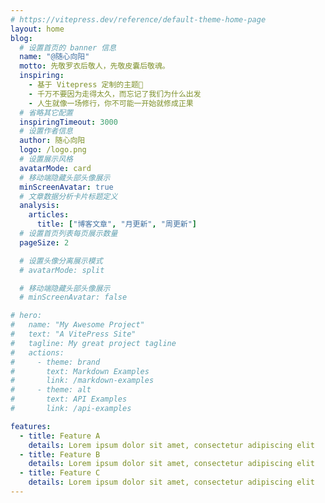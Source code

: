 ```yaml
---
# https://vitepress.dev/reference/default-theme-home-page
layout: home
blog:
  # 设置首页的 banner 信息
  name: "@随心向阳"
  motto: 先敬罗衣后敬人，先敬皮囊后敬魂。
  inspiring:
    - 基于 Vitepress 定制的主题🎨
    - 千万不要因为走得太久，而忘记了我们为什么出发
    - 人生就像一场修行，你不可能一开始就修成正果
  # 省略其它配置
  inspiringTimeout: 3000
  # 设置作者信息
  author: 随心向阳
  logo: /logo.png
  # 设置展示风格
  avatarMode: card
  # 移动端隐藏头部头像展示
  minScreenAvatar: true
  # 文章数据分析卡片标题定义
  analysis:
    articles:
      title: ["博客文章", "月更新", "周更新"]
  # 设置首页列表每页展示数量
  pageSize: 2

  # 设置头像分离展示模式
  # avatarMode: split

  # 移动端隐藏头部头像展示
  # minScreenAvatar: false

# hero:
#   name: "My Awesome Project"
#   text: "A VitePress Site"
#   tagline: My great project tagline
#   actions:
#     - theme: brand
#       text: Markdown Examples
#       link: /markdown-examples
#     - theme: alt
#       text: API Examples
#       link: /api-examples

features:
  - title: Feature A
    details: Lorem ipsum dolor sit amet, consectetur adipiscing elit
  - title: Feature B
    details: Lorem ipsum dolor sit amet, consectetur adipiscing elit
  - title: Feature C
    details: Lorem ipsum dolor sit amet, consectetur adipiscing elit
---
```

